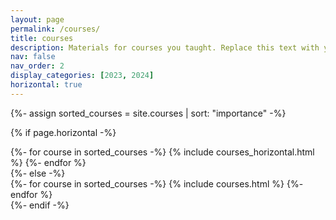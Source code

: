 ```yaml
---
layout: page
permalink: /courses/
title: courses
description: Materials for courses you taught. Replace this text with your description.
nav: false
nav_order: 2
display_categories: [2023, 2024]
horizontal: true
---
```


<!-- pages/courses.md -->
<!-- Display courses without categories -->

{%- assign sorted_courses = site.courses | sort: "importance" -%}

  <!-- Generate cards for each course -->

{% if page.horizontal -%}

  <div class="container">
    <div class="row row-cols-2">
    {%- for course in sorted_courses -%}
      {% include courses_horizontal.html %}
    {%- endfor %}
    </div>
  </div>
  {%- else -%}
  <div class="grid">
    {%- for course in sorted_courses -%}
      {% include courses.html %}
    {%- endfor %}
  </div>
  {%- endif -%}
